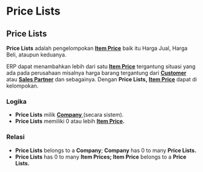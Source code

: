 # Price Lists

## Price Lists

**Price Lists** adalah pengelompokan [**Item Price**](item-price.md) baik itu Harga Jual, Harga Beli, ataupun keduanya.

ERP dapat menambahkan lebih dari satu [**Item Price**](item-price.md) tergantung situasi yang ada pada perusahaan misalnya harga barang tergantung dari [**Customer** ](../../crm-concept/customer.md)atau [**Sales Partner**](../../selling-concept/sales-partner.md) dan sebagainya. Dengan **Price Lists,** [**Item Price**](item-price.md) dapat di kelompokan.

### Logika

* **Price Lists** milik [**Company** ](../../core-concept.md#company-perusahaan)(secara sistem).
* **Price Lists** memiliki 0 atau lebih [**Item Price**](item-price.md)**.**

### Relasi

* **Price Lists** belongs to a **Company**; **Company** has 0 to many **Price Lists.**
* **Price Lists** has 0 to many **Item Prices; Item Price** belongs to a **Price Lists.**
